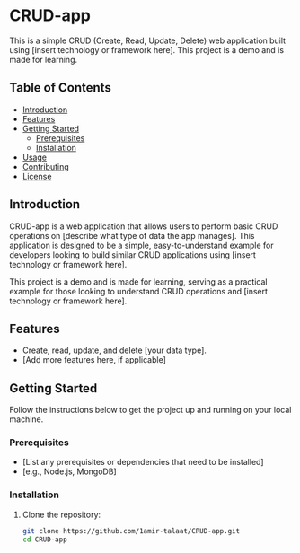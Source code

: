 # CRUD-app

This is a simple CRUD (Create, Read, Update, Delete) web application built using [insert technology or framework here]. This project is a demo and is made for learning.

## Table of Contents

- [Introduction](#introduction)
- [Features](#features)
- [Getting Started](#getting-started)
  - [Prerequisites](#prerequisites)
  - [Installation](#installation)
- [Usage](#usage)
- [Contributing](#contributing)
- [License](#license)

## Introduction

CRUD-app is a web application that allows users to perform basic CRUD operations on [describe what type of data the app manages]. This application is designed to be a simple, easy-to-understand example for developers looking to build similar CRUD applications using [insert technology or framework here].

This project is a demo and is made for learning, serving as a practical example for those looking to understand CRUD operations and [insert technology or framework here].

## Features

- Create, read, update, and delete [your data type].
- [Add more features here, if applicable]

## Getting Started

Follow the instructions below to get the project up and running on your local machine.

### Prerequisites

- [List any prerequisites or dependencies that need to be installed]
- [e.g., Node.js, MongoDB]

### Installation

1. Clone the repository:

   ```bash
   git clone https://github.com/1amir-talaat/CRUD-app.git
   cd CRUD-app
